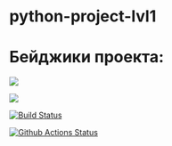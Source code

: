 # python-project-lvl1
# Бейджики проекта:
<a href="https://codeclimate.com/github/codeclimate/codeclimate/maintainability"><img src="https://api.codeclimate.com/v1/badges/a99a88d28ad37a79dbf6/maintainability" /></a>

<a href="https://codeclimate.com/github/codeclimate/codeclimate/test_coverage"><img src="https://api.codeclimate.com/v1/badges/a99a88d28ad37a79dbf6/test_coverage" /></a>

[![Build Status](https://travis-ci.org/Everyday24/python-project-lvl1.svg?branch=master)](https://travis-ci.org/Everyday24/python-project-lvl1)

[![Github Actions Status](https://github.com/Everyday24/python-project-lvl1/workflows/Python%20CI/badge.svg)](https://github.com/Everyday24/python-project-lvl1/actions)